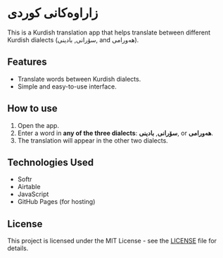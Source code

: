 # زاراوەکانی کوردی

This is a Kurdish translation app that helps translate between different Kurdish dialects (سۆرانی, بادینی, and هەورامی).

## Features
- Translate words between Kurdish dialects.
- Simple and easy-to-use interface.

## How to use
1. Open the app.
2. Enter a word in **any of the three dialects**: **سۆرانی**, **بادینی**, or **هەورامی**.
3. The translation will appear in the other two dialects.

## Technologies Used
- Softr
- Airtable
- JavaScript
- GitHub Pages (for hosting)

## License
This project is licensed under the MIT License - see the [LICENSE](LICENSE) file for details.

